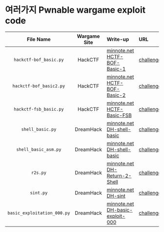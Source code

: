 # 여러가지 Pwnable wargame exploit code
|File Name|Wargame Site|Write-up|URL|
|:---:|:---:|:---|:---|
|`hackctf-bof_basic.py`|HackCTF|<a href="https://minnote.net/pwnable/HCTF-BOF-Basic-1/" target="_blank">minnote.net HCTF-BOF-Basic-1</a>|<a href="https://ctf.j0n9hyun.xyz/challenges#Basic_BOF%20#1" target="_blank">challenges#Basic_BOF%20#1</a>|
|`hackctf-bof_basic2.py`|HackCTF|<a href="https://minnote.net/pwnable/HCTF-BOF-Basic-2/" target="_blank">minnote.net HCTF-BOF-Basic-2</a>|<a href="https://ctf.j0n9hyun.xyz/challenges#Basic_BOF%20#2" target="_blank">challenges#Basic_BOF%20#2</a>|
|`hackctf-fsb_basic.py`|HackCTF|<a href="https://minnote.net/pwnable/HCTF-Basic-FSB/" target="_blank">minnote.net HCTF-Basic-FSB</a>|<a href="https://ctf.j0n9hyun.xyz/challenges#Basic_FSB" target="_blank">challenges#Basic_FSB</a>|
|`shell_basic.py`|DreamHack|<a href="https://minnote.net/pwnable/DH-shell-basic/" target="_blank">minnote.net DH-shell-basic</a>|<a href="https://dreamhack.io/wargame/challenges/410/" target="_blank">challenges/410</a>|
|`shell_basic_asm.py`|DreamHack|<a href="https://minnote.net/pwnable/DH-shell-basic/" target="_blank">minnote.net DH-shell-basic</a>|<a href="https://dreamhack.io/wargame/challenges/410/" target="_blank">challenges/410</a>|
|`r2s.py`|DreamHack|<a href="https://minnote.net/pwnable/DH-Return-2-Shell/" target="_blank">minnote.net DH-Return-2-Shell</a>|<a href="https://dreamhack.io/wargame/challenges/352/" target="_blank">challenges/352</a>|
|`sint.py`|DreamHack|<a href="https://minnote.net/pwnable/DH-sint/" target="_blank">minnote.net DH-sint</a>|<a href="https://dreamhack.io/wargame/challenges/25/" target="_blank">challenges/25</a>|
|`basic_exploitation_000.py`|DreamHack|<a href="https://minnote.net/pwnable/DH-basic-exploit-000/" target="_blank">minnote.net DH-basic-exploit-000</a>|<a href="https://dreamhack.io/wargame/challenges/2/" target="_blank">challenges/2</a>|
